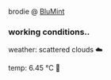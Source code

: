 brodie @ [BluMint](https://www.linkedin.com/company/blumint-io/)

<!--weather_start-->
### working conditions..

weather: scattered clouds ☁️

temp: 6.45 °C 🧥

<!--weather_end-->
